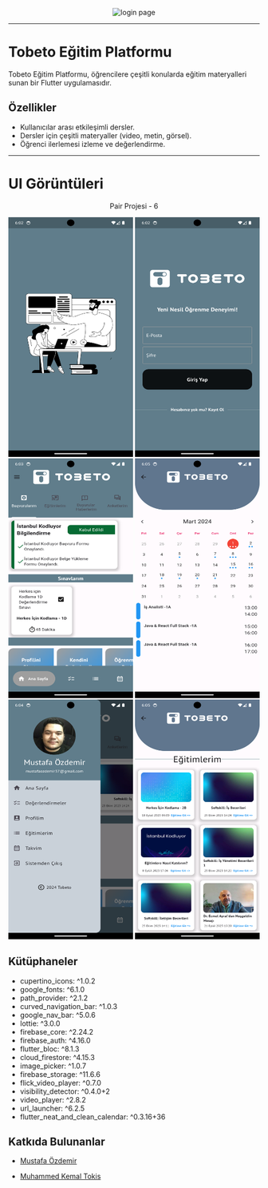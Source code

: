 <p align = "center" ><img width="500" alt="login page"  src=  "https://github.com/balciemirhan/TobetoApp/assets/120199233/8630ff60-e72a-49df-bab0-ef3127ba3dd8" class="right" > <p>



---


# Tobeto Eğitim Platformu

Tobeto Eğitim Platformu, öğrencilere çeşitli konularda eğitim materyalleri sunan bir Flutter uygulamasıdır.

## Özellikler

- Kullanıcılar arası etkileşimli dersler.
- Dersler için çeşitli materyaller (video, metin, görsel).
- Öğrenci ilerlemesi izleme ve değerlendirme.


-----


# UI Görüntüleri

<p align="middle"> Pair Projesi - 6 </p>
<p align="middle">
<img src="https://github.com/mustafaozdemir94/TobetoApp_v2/blob/main/assets/readme/splash.png" width="250" height="480">
<img src="https://github.com/mustafaozdemir94/TobetoApp_v2/blob/main/assets/readme/login.png" width="250" height="480">
<img src="https://github.com/mustafaozdemir94/TobetoApp_v2/blob/main/assets/readme/home.png" width="250" height="480">

<img src="https://github.com/mustafaozdemir94/TobetoApp_v2/blob/main/assets/readme/calendar.png" width="250" height="480">
<img src="https://github.com/mustafaozdemir94/TobetoApp_v2/blob/main/assets/readme/drawer.png" width="250" height="480">
<img src="https://github.com/mustafaozdemir94/TobetoApp_v2/blob/main/assets/readme/education.png" width="250" height="480">
</p>








## Kütüphaneler
*  cupertino_icons: ^1.0.2
*  google_fonts: ^6.1.0
*  path_provider: ^2.1.2
*  curved_navigation_bar: ^1.0.3
*  google_nav_bar: ^5.0.6
*  lottie: ^3.0.0
*  firebase_core: ^2.24.2
*  firebase_auth: ^4.16.0
*  flutter_bloc: ^8.1.3
*  cloud_firestore: ^4.15.3
*  image_picker: ^1.0.7
*  firebase_storage: ^11.6.6
*  flick_video_player: ^0.7.0
*  visibility_detector: ^0.4.0+2
*  video_player: ^2.8.2
*  url_launcher: ^6.2.5
*  flutter_neat_and_clean_calendar: ^0.3.16+36


## Katkıda Bulunanlar

* [Mustafa Özdemir](https://github.com/mustafaozdemir94)

* [Muhammed Kemal Tokis](https://github.com/mkemaltokis)
  


